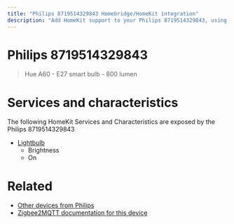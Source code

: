 ```yaml
---
title: "Philips 8719514329843 Homebridge/HomeKit integration"
description: "Add HomeKit support to your Philips 8719514329843, using Homebridge, Zigbee2MQTT and homebridge-z2m."
---
```

<!---
This file has been GENERATED using src/docgen/docgen.ts
DO NOT EDIT THIS FILE MANUALLY!
-->
# Philips 8719514329843
> Hue A60 - E27 smart bulb - 800 lumen


# Services and characteristics
The following HomeKit Services and Characteristics are exposed by
the Philips 8719514329843

* [Lightbulb](../../light.md)
  * Brightness
  * On


# Related
* [Other devices from Philips](../index.md#philips)
* [Zigbee2MQTT documentation for this device](https://www.zigbee2mqtt.io/devices/8719514329843.html)